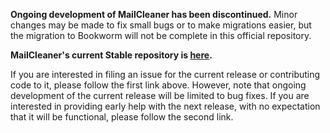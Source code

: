 **Ongoing development of MailCleaner has been discontinued.** Minor changes may be made to fix small bugs or to make migrations easier, but the migration to Bookworm will not be complete in this official repository.

**MailCleaner's current Stable repository is [here](https://github.com/MailCleaner/MailCleaner8).**

If you are interested in filing an issue for the current release or contributing code to it, please follow the first link above. However, note that ongoing development of the current release will be limited to bug fixes. If you are interested in providing early help with the next release, with no expectation that it will be functional, please follow the second link. 
